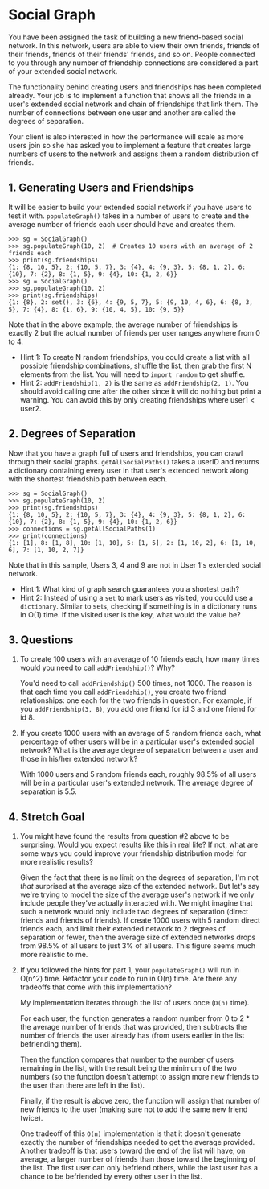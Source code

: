 # Social Graph

You have been assigned the task of building a new friend-based social network. In this network, users are able to view their own friends, friends of their friends, friends of their friends' friends, and so on. People connected to you through any number of friendship connections are considered a part of your extended social network.

The functionality behind creating users and friendships has been completed already. Your job is to implement a function that shows all the friends in a user's extended social network and chain of friendships that link them. The number of connections between one user and another are called the degrees of separation.

Your client is also interested in how the performance will scale as more users join so she has asked you to implement a feature that creates large numbers of users to the network and assigns them a random distribution of friends.

## 1. Generating Users and Friendships

It will be easier to build your extended social network if you have users to test it with. `populateGraph()` takes in a number of users to create and the average number of friends each user should have and creates them.

```
>>> sg = SocialGraph()
>>> sg.populateGraph(10, 2)  # Creates 10 users with an average of 2 friends each
>>> print(sg.friendships)
{1: {8, 10, 5}, 2: {10, 5, 7}, 3: {4}, 4: {9, 3}, 5: {8, 1, 2}, 6: {10}, 7: {2}, 8: {1, 5}, 9: {4}, 10: {1, 2, 6}}
>>> sg = SocialGraph()
>>> sg.populateGraph(10, 2)
>>> print(sg.friendships)
{1: {8}, 2: set(), 3: {6}, 4: {9, 5, 7}, 5: {9, 10, 4, 6}, 6: {8, 3, 5}, 7: {4}, 8: {1, 6}, 9: {10, 4, 5}, 10: {9, 5}}
```

Note that in the above example, the average number of friendships is exactly 2 but the actual number of friends per user ranges anywhere from 0 to 4.

- Hint 1: To create N random friendships, you could create a list with all possible friendship combinations, shuffle the list, then grab the first N elements from the list. You will need to `import random` to get shuffle.
- Hint 2: `addFriendship(1, 2)` is the same as `addFriendship(2, 1)`. You should avoid calling one after the other since it will do nothing but print a warning. You can avoid this by only creating friendships where user1 < user2.

## 2. Degrees of Separation

Now that you have a graph full of users and friendships, you can crawl through their social graphs. `getAllSocialPaths()` takes a userID and returns a dictionary containing every user in that user's extended network along with the shortest friendship path between each.

```
>>> sg = SocialGraph()
>>> sg.populateGraph(10, 2)
>>> print(sg.friendships)
{1: {8, 10, 5}, 2: {10, 5, 7}, 3: {4}, 4: {9, 3}, 5: {8, 1, 2}, 6: {10}, 7: {2}, 8: {1, 5}, 9: {4}, 10: {1, 2, 6}}
>>> connections = sg.getAllSocialPaths(1)
>>> print(connections)
{1: [1], 8: [1, 8], 10: [1, 10], 5: [1, 5], 2: [1, 10, 2], 6: [1, 10, 6], 7: [1, 10, 2, 7]}
```

Note that in this sample, Users 3, 4 and 9 are not in User 1's extended social network.

- Hint 1: What kind of graph search guarantees you a shortest path?
- Hint 2: Instead of using a `set` to mark users as visited, you could use a `dictionary`. Similar to sets, checking if something is in a dictionary runs in O(1) time. If the visited user is the key, what would the value be?

## 3. Questions

1. To create 100 users with an average of 10 friends each, how many times would you need to call `addFriendship()`? Why?

   You'd need to call `addFriendship()` 500 times, not 1000. The reason is that each time you call `addFriendship()`, you create two friend relationships: one each for the two friends in question. For example, if you `addFriendship(3, 8)`, you add one friend for id 3 and one friend for id 8.

2. If you create 1000 users with an average of 5 random friends each, what percentage of other users will be in a particular user's extended social network? What is the average degree of separation between a user and those in his/her extended network?

   With 1000 users and 5 random friends each, roughly 98.5% of all users will be in a particular user's extended network. The average degree of separation is 5.5.

## 4. Stretch Goal

1. You might have found the results from question #2 above to be surprising. Would you expect results like this in real life? If not, what are some ways you could improve your friendship distribution model for more realistic results?

   Given the fact that there is no limit on the degrees of separation, I'm not _that_ surprised at the average size of the extended network. But let's say we're trying to model the size of the average user's network if we only include people they've actually interacted with. We might imagine that such a network would only include two degrees of separation (direct friends and friends of friends). If create 1000 users with 5 random direct friends each, and limit their extended network to 2 degrees of separation or fewer, then the average size of extended networks drops from 98.5% of all users to just 3% of all users. This figure seems much more realistic to me.

2. If you followed the hints for part 1, your `populateGraph()` will run in O(n^2) time. Refactor your code to run in O(n) time. Are there any tradeoffs that come with this implementation?

   My implementation iterates through the list of users once (`O(n)` time).

   For each user, the function generates a random number from 0 to 2 \* the average number of friends that was provided, then subtracts the number of friends the user already has (from users earlier in the list befriending them).

   Then the function compares that number to the number of users remaining in the list, with the result being the minimum of the two numbers (so the function doesn't attempt to assign more new friends to the user than there are left in the list).

   Finally, if the result is above zero, the function will assign that number of new friends to the user (making sure not to add the same new friend twice).

   One tradeoff of this `O(n)` implementation is that it doesn't generate exactly the number of friendships needed to get the average provided. Another tradeoff is that users toward the end of the list will have, on average, a larger number of friends than those toward the beginning of the list. The first user can only befriend others, while the last user has a chance to be befriended by every other user in the list.
